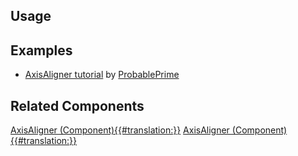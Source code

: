 <languages></languages> <translate>

## Usage

## Examples

-   [AxisAligner tutorial](https://www.youtube.com/watch?v=NkjcGAwlZMs)
    by [ProbablePrime](User:ProbablePrime "wikilink")

## Related Components

</translate>

[AxisAligner
(Component){{#translation:}}](Category:Components{{#translation:}} "wikilink")
[AxisAligner
(Component){{#translation:}}](Category:Components:Transform:Drivers{{#translation:}} "wikilink")